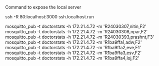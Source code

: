 Command to expose the local server

ssh -R 80:localhost:3000 ssh.localhost.run


mosquitto_pub -t doctorstats -h 172.21.4.72 -m 'R24030307,nitin,F2'
mosquitto_pub -t doctorstats -h 172.21.4.72 -m 'R24030308,npar,F2'
mosquitto_pub -t doctorstats -h 172.21.4.72 -m 'R24030393,prashnt,F3'
mosquitto_pub -t doctorstats -h 172.21.4.72 -m 'R1ba9ffa1,adw,F2'
mosquitto_pub -t doctorstats -h 172.21.4.72 -m 'R1ba9ffa2,eve,F1'
mosquitto_pub -t doctorstats -h 172.21.4.72 -m 'R1ba9ffa3,esv,F2'
mosquitto_pub -t doctorstats -h 172.21.4.72 -m 'R1ba9ffa4,loj,F2'